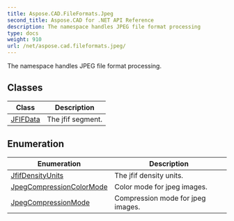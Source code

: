 ```yaml
---
title: Aspose.CAD.FileFormats.Jpeg
second_title: Aspose.CAD for .NET API Reference
description: The namespace handles JPEG file format processing
type: docs
weight: 910
url: /net/aspose.cad.fileformats.jpeg/
---
```

The namespace handles JPEG file format processing.

## Classes

| Class | Description |
| --- | --- |
| [JFIFData](./jfifdata/) | The jfif segment. |
## Enumeration

| Enumeration | Description |
| --- | --- |
| [JfifDensityUnits](./jfifdensityunits/) | The jfif density units. |
| [JpegCompressionColorMode](./jpegcompressioncolormode/) | Сolor mode for jpeg images. |
| [JpegCompressionMode](./jpegcompressionmode/) | Compression mode for jpeg images. |



